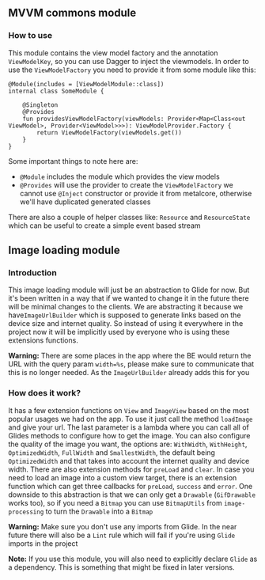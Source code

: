 ## MVVM commons module

### How to use

This module contains the view model factory and the annotation `ViewModelKey`, so you can use Dagger to inject the viewmodels.
In order to use the `ViewModelFactory` you need to provide it from some module like this:
```
@Module(includes = [ViewModelModule::class])
internal class SomeModule {

    @Singleton
    @Provides
    fun providesViewModelFactory(viewModels: Provider<Map<Class<out ViewModel>, Provider<ViewModel>>>): ViewModelProvider.Factory {
        return ViewModelFactory(viewModels.get())
    }
}
```
Some important things to note here are:
* `@Module` includes the module which provides the view models
* `@Provides` will use the provider to create the `ViewModelFactory` we cannot use `@Inject` constructor or provide it from metalcore, otherwise we'll have duplicated generated classes

There are also a couple of helper classes like: `Resource` and `ResourceState` which can be useful to create a simple event based stream

## Image loading module

### Introduction

This image loading module will just be an abstraction to Glide for now. But it's been written in a way that if we wanted to change it in the future there will be minimal changes to the clients.
We are abstracting it because we have`ImageUrlBuilder` which is supposed to generate links based on the device size and internet quality. So instead of using it everywhere in the project now it will be implicitly used by everyone who is using these extensions functions.

**Warning:** There are some places in the app where the BE would return the URL with the query param `width=%s`, please make sure to communicate that this is no longer needed. As the `ImageUrlBuilder` already adds this for you

### How does it work?

It has a few extension functions on `View` and `ImageView` based on the most popular usages we had on the app. To use it just call the method `loadImage` and give your url. The last parameter is a lambda where you can call all of Glides methods to configure how to get the image.
You can also configure the quality of the image you want, the options are: `WithWidth`, `WithHeight`, `OptimizedWidth`, `FullWidth` and `SmallestWidth`, the default being `OptimizedWidth` and that takes into account the internet quality and device width.
There are also extension methods for `preLoad` and `clear`.
In case you need to load an image into a custom view target, there is an extension function which can get three callbacks for `preLoad`, `success` and `error`.
One downside to this abstraction is that we can only get a `Drawable` (`GifDrawable` works too), so if you need a `Bitmap` you can use `BitmapUtils` from `image-processing` to turn the `Drawable` into a `Bitmap`

**Warning:** Make sure you don't use any imports from Glide. In the near future there will also be a `Lint` rule which will fail if you're using `Glide` imports in the project

**Note:** If you use this module, you will also need to explicitly declare `Glide` as a dependency. This is something that might be fixed in later versions.
